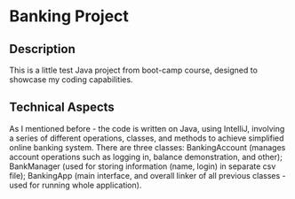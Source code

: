 ﻿# Banking Project
## Description
This is a little test Java project from boot-camp course, designed to showcase my coding capabilities. 
## Technical Aspects
As I mentioned before - the code is written on Java, using IntelliJ, involving a series of different operations, classes, and methods to achieve simplified online banking system.
There are three classes: BankingAccount (manages account operations such as logging in, balance demonstration, and other); BankManager (used for storing information (name, login) in separate csv file); BankingApp (main interface, and overall linker of all previous classes - used for running whole application). 
